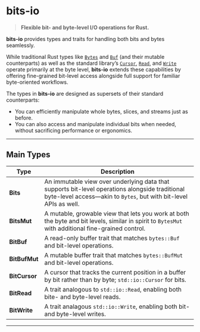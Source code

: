 # bits-io

> **Flexible bit- and byte-level I/O operations for Rust.**

**bits-io** provides types and traits for handling both bits and bytes seamlessly.

While traditional Rust types like [`Bytes`](https://docs.rs/bytes) and
[`Buf`](https://docs.rs/bytes) (and their mutable counterparts) as well as the
standard library’s
[`Cursor`](https://doc.rust-lang.org/std/io/struct.Cursor.html),
[`Read`](https://doc.rust-lang.org/std/io/trait.Read.html), and
[`Write`](https://doc.rust-lang.org/std/io/trait.Write.html) operate primarily
at the byte level, **bits-io** extends these capabilities by offering
fine-grained bit-level access alongside full support for familiar byte-oriented
workflows.

The types in **bits-io** are designed as supersets of their standard
counterparts:

- You can efficiently manipulate whole bytes, slices, and streams just as before.
- You can also access and manipulate individual bits when needed, without
  sacrificing performance or ergonomics.

---

## Main Types

| Type             | Description |
|------------------|-------------|
| **Bits**         | An immutable view over underlying data that supports bit-level operations alongside traditional byte-level access—akin to `Bytes`, but with bit-level APIs as well. |
| **BitsMut**      | A mutable, growable view that lets you work at both the byte and bit levels, similar in spirit to `BytesMut` with additional fine-grained control. |
| **BitBuf**       | A read-only buffer trait that matches `bytes::Buf` and bit-level operations. |
| **BitBufMut**    | A mutable buffer trait that matches `bytes::BufMut` and bit-level operations. |
| **BitCursor**    | A cursor that tracks the current position in a buffer by bit rather than by byte; `std::io::Cursor` for bits. |
| **BitRead**      | A trait analogous to `std::io::Read`, enabling both bite- and byte-level reads. |
| **BitWrite**     | A trait analagous `std::io::Write`, enabling both bit- and byte-level writes. |

---
